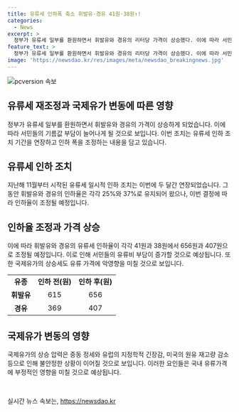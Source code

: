 ```yaml
---
title: 유류세 인하폭 축소 휘발유·경유 41원·38원↑!
categories:
  - News
excerpt: >
  정부가 유류세 일부를 환원하면서 휘발유와 경유의 리터당 가격이 상승했다. 이에 따라 서민들의 기름값 부담이 늘어나고, 7월 1일부터 인하율이 조정될 예정이다. 이는 지난해부터 유지된 인하율을 조정하는 것으로, 세수 부족 등의 이유로 결정된 것으로 보인다. 정부는 국제 유가 하락세와 재정 영향 등을 고려하여 조치를 취했다고 밝혔다. 기름값 상승 압력은 계속될 전망이며, 중동 정세와 유럽의 긴장감, 미국의 원유 재고량 감소 등이 상승 요인으로 꼽힌다. 이에 따라 기획재정부는 상황을 판단하여 추가 연장 여부를 결정할 예정이다.
feature_text: >
  정부가 유류세 일부를 환원하면서 휘발유와 경유의 리터당 가격이 상승했다. 이에 따라 서민들의 기름값 부담이 늘어나고, 7월 1일부터 인하율이 조정될 예정이다. 이는 지난해부터 유지된 인하율을 조정하는 것으로, 세수 부족 등의 이유로 결정된 것으로 보인다. 정부는 국제 유가 하락세와 재정 영향 등을 고려하여 조치를 취했다고 밝혔다. 기름값 상승 압력은 계속될 전망이며, 중동 정세와 유럽의 긴장감, 미국의 원유 재고량 감소 등이 상승 요인으로 꼽힌다. 이에 따라 기획재정부는 상황을 판단하여 추가 연장 여부를 결정할 예정이다.
image: 'https://newsdao.kr/res/images/meta/newsdao_breakingnews.jpg'
---
```


<p><img src="https://newsdao.kr/res/images/meta/newsdao_breakingnews.jpg" alt="pcversion 속보" /></p>

<h2 data-ke-size="size26">유류세 재조정과 국제유가 변동에 따른 영향</h2>

<p data-ke-size="size16">정부가 유류세 일부를 환원하면서 휘발유와 경유의 가격이 상승하게 되었습니다. 이에 따라 서민들의 기름값 부담이 늘어나게 될 것으로 보입니다. 이번 조치는 유류세 인하 조치 기간을 연장하고 인하 폭을 조정하는 내용을 담고 있습니다.</p>

<h2 data-ke-size="size26">유류세 인하 조치</h2>

<p data-ke-size="size16">지난해 11월부터 시작된 유류세 일시적 인하 조치는 이번에 두 달간 연장되었습니다. 그동안 휘발유와 경유의 인하율은 각각 25%와 37%로 유지되어 왔으나, 이번 결정에 따라 인하율이 조정될 예정입니다.</p>

<h2 data-ke-size="size26">인하율 조정과 가격 상승</h2>

<p data-ke-size="size16">이에 따라 휘발유와 경유의 유류세 인하율이 각각 41원과 38원에서 656원과 407원으로 조정될 예정입니다. 이로 인해 서민들의 유류비 부담이 증가할 것으로 예상됩니다. 또한 국제유가의 상승세도 유류 가격에 악영향을 미칠 것으로 보입니다.</p>

<table>
  <tr>
    <td style="text-align: center; height: 17px;"><b>유종</b></td>
    <td style="text-align: center; height: 17px;"><b>인하 전(원)</b></td>
    <td style="text-align: center; height: 17px;"><b>인하 후(원)</b></td>
  </tr>
  <tr>
    <td style="text-align: center; height: 17px;"><b>휘발유</b></td>
    <td style="text-align: center; height: 17px;">615</td>
    <td style="text-align: center; height: 17px;">656</td>
  </tr>
  <tr>
    <td style="text-align: center; height: 17px;"><b>경유</b></td>
    <td style="text-align: center; height: 17px;">369</td>
    <td style="text-align: center; height: 17px;">407</td>
  </tr>
</table>

<h2 data-ke-size="size26">국제유가 변동의 영향</h2>

<p data-ke-size="size16">국제유가의 상승 압력은 중동 정세와 유럽의 지정학적 긴장감, 미국의 원유 재고량 감소 등으로 인해 불안정한 상황이 이어질 것으로 보입니다. 이러한 요인들은 국내 유류가격에 부정적인 영향을 미칠 것으로 예상됩니다.</p>

<p data-ke-size="size16">&nbsp;</p>
실시간 뉴스 속보는, <a href="https://newsdao.kr" rel="dofollow">https://newsdao.kr</a>


